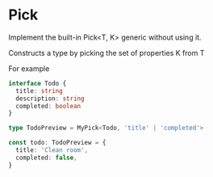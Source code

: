 <!--info-header-start-->
<h1>
  Pick
</h1>
<!--info-header-end-->

Implement the built-in Pick<T, K> generic without using it.

Constructs a type by picking the set of properties K from T

For example

```ts
interface Todo {
  title: string
  description: string
  completed: boolean
}

type TodoPreview = MyPick<Todo, 'title' | 'completed'>

const todo: TodoPreview = {
  title: 'Clean room',
  completed: false,
}
```

